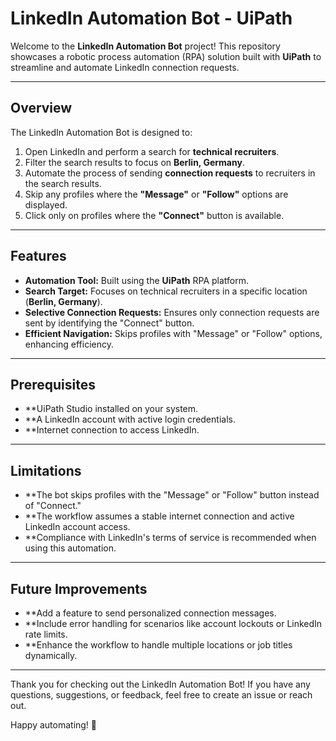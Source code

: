 # LinkedIn Automation Bot - UiPath  

Welcome to the **LinkedIn Automation Bot** project! This repository showcases a robotic process automation (RPA) solution built with **UiPath** to streamline and automate LinkedIn connection requests.  

---

## Overview  
The LinkedIn Automation Bot is designed to:
1. Open LinkedIn and perform a search for **technical recruiters**.
2. Filter the search results to focus on **Berlin, Germany**.
3. Automate the process of sending **connection requests** to recruiters in the search results.
4. Skip any profiles where the **"Message"** or **"Follow"** options are displayed.
5. Click only on profiles where the **"Connect"** button is available.  

---

## Features
- **Automation Tool:** Built using the **UiPath** RPA platform.  
- **Search Target:** Focuses on technical recruiters in a specific location (**Berlin, Germany**).  
- **Selective Connection Requests:** Ensures only connection requests are sent by identifying the "Connect" button.  
- **Efficient Navigation:** Skips profiles with "Message" or "Follow" options, enhancing efficiency.  

---

## Prerequisites
- **UiPath Studio installed on your system.
- **A LinkedIn account with active login credentials.
- **Internet connection to access LinkedIn.

---
## Limitations
- **The bot skips profiles with the "Message" or "Follow" button instead of "Connect."
- **The workflow assumes a stable internet connection and active LinkedIn account access.
- **Compliance with LinkedIn's terms of service is recommended when using this automation.

---
## Future Improvements
- **Add a feature to send personalized connection messages.
- **Include error handling for scenarios like account lockouts or LinkedIn rate limits.
- **Enhance the workflow to handle multiple locations or job titles dynamically.

---

Thank you for checking out the LinkedIn Automation Bot! If you have any questions, suggestions, or feedback, feel free to create an issue or reach out.

Happy automating! 🚀
